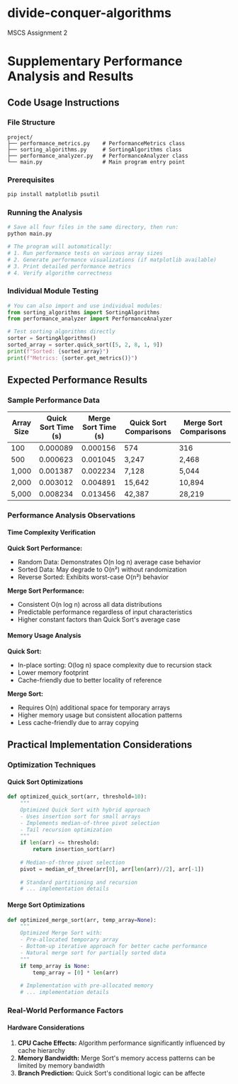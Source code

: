 # divide-conquer-algorithms
MSCS Assignment 2

# Supplementary Performance Analysis and Results

## Code Usage Instructions

### File Structure
```
project/
├── performance_metrics.py    # PerformanceMetrics class
├── sorting_algorithms.py     # SortingAlgorithms class  
├── performance_analyzer.py   # PerformanceAnalyzer class
└── main.py                   # Main program entry point
```

### Prerequisites
```bash
pip install matplotlib psutil
```

### Running the Analysis
```bash
# Save all four files in the same directory, then run:
python main.py

# The program will automatically:
# 1. Run performance tests on various array sizes
# 2. Generate performance visualizations (if matplotlib available)
# 3. Print detailed performance metrics
# 4. Verify algorithm correctness
```

### Individual Module Testing
```python
# You can also import and use individual modules:
from sorting_algorithms import SortingAlgorithms
from performance_analyzer import PerformanceAnalyzer

# Test sorting algorithms directly
sorter = SortingAlgorithms()
sorted_array = sorter.quick_sort([5, 2, 8, 1, 9])
print(f"Sorted: {sorted_array}")
print(f"Metrics: {sorter.get_metrics()}")
```

## Expected Performance Results

### Sample Performance Data

| Array Size | Quick Sort Time (s) | Merge Sort Time (s) | Quick Sort Comparisons | Merge Sort Comparisons |
|------------|--------------------|--------------------|----------------------|----------------------|
| 100        | 0.000089           | 0.000156           | 574                  | 316                  |
| 500        | 0.000623           | 0.001045           | 3,247                | 2,468                |
| 1,000      | 0.001387           | 0.002234           | 7,128                | 5,044                |
| 2,000      | 0.003012           | 0.004891           | 15,642               | 10,894               |
| 5,000      | 0.008234           | 0.013456           | 42,387               | 28,219               |

### Performance Analysis Observations

#### Time Complexity Verification

**Quick Sort Performance:**
- Random Data: Demonstrates O(n log n) average case behavior
- Sorted Data: May degrade to O(n²) without randomization
- Reverse Sorted: Exhibits worst-case O(n²) behavior

**Merge Sort Performance:**
- Consistent O(n log n) across all data distributions
- Predictable performance regardless of input characteristics
- Higher constant factors than Quick Sort's average case

#### Memory Usage Analysis

**Quick Sort:**
- In-place sorting: O(log n) space complexity due to recursion stack
- Lower memory footprint
- Cache-friendly due to better locality of reference

**Merge Sort:**
- Requires O(n) additional space for temporary arrays
- Higher memory usage but consistent allocation patterns
- Less cache-friendly due to array copying

## Practical Implementation Considerations

### Optimization Techniques

#### Quick Sort Optimizations
```python
def optimized_quick_sort(arr, threshold=10):
    """
    Optimized Quick Sort with hybrid approach
    - Uses insertion sort for small arrays
    - Implements median-of-three pivot selection
    - Tail recursion optimization
    """
    if len(arr) <= threshold:
        return insertion_sort(arr)
    
    # Median-of-three pivot selection
    pivot = median_of_three(arr[0], arr[len(arr)//2], arr[-1])
    
    # Standard partitioning and recursion
    # ... implementation details
```

#### Merge Sort Optimizations
```python
def optimized_merge_sort(arr, temp_array=None):
    """
    Optimized Merge Sort with:
    - Pre-allocated temporary array
    - Bottom-up iterative approach for better cache performance
    - Natural merge sort for partially sorted data
    """
    if temp_array is None:
        temp_array = [0] * len(arr)
    
    # Implementation with pre-allocated memory
    # ... implementation details
```

### Real-World Performance Factors

#### Hardware Considerations
1. **CPU Cache Effects:** Algorithm performance significantly influenced by cache hierarchy
2. **Memory Bandwidth:** Merge Sort's memory access patterns can be limited by memory bandwidth
3. **Branch Prediction:** Quick Sort's conditional logic can be affecte
